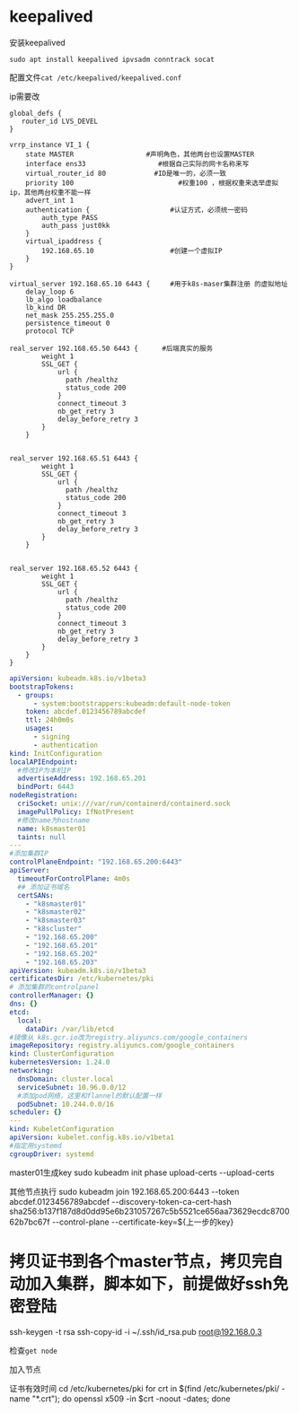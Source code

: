 # keepalived

安装keepalived

`sudo apt install keepalived ipvsadm conntrack socat`

配置文件`cat /etc/keepalived/keepalived.conf`

ip需要改

```
global_defs {
   router_id LVS_DEVEL
}

vrrp_instance VI_1 {
    state MASTER                  #声明角色，其他两台也设置MASTER
    interface ens33                  #根据自己实际的网卡名称来写
    virtual_router_id 80            #ID是唯一的，必须一致
    priority 100                          #权重100 ，根据权重来选举虚拟ip，其他两台权重不能一样
    advert_int 1
    authentication {                    #认证方式，必须统一密码
        auth_type PASS              
        auth_pass just0kk              
    }
    virtual_ipaddress { 
        192.168.65.10                   #创建一个虚拟IP
    }
}

virtual_server 192.168.65.10 6443 {     #用于k8s-maser集群注册 的虚拟地址
    delay_loop 6
    lb_algo loadbalance
    lb_kind DR
    net_mask 255.255.255.0
    persistence_timeout 0
    protocol TCP

real_server 192.168.65.50 6443 {      #后端真实的服务
        weight 1
        SSL_GET {
            url {
              path /healthz
              status_code 200
            }
            connect_timeout 3
            nb_get_retry 3
            delay_before_retry 3
        }
    }


real_server 192.168.65.51 6443 {
        weight 1
        SSL_GET {
            url {
              path /healthz
              status_code 200
            }
            connect_timeout 3
            nb_get_retry 3
            delay_before_retry 3
        }
    }


real_server 192.168.65.52 6443 {
        weight 1
        SSL_GET {
            url {
              path /healthz
              status_code 200
            }
            connect_timeout 3
            nb_get_retry 3
            delay_before_retry 3
        }
    }
}
```

```yaml
apiVersion: kubeadm.k8s.io/v1beta3
bootstrapTokens:
  - groups:
      - system:bootstrappers:kubeadm:default-node-token
    token: abcdef.0123456789abcdef
    ttl: 24h0m0s
    usages:
      - signing
      - authentication
kind: InitConfiguration
localAPIEndpoint:
  #修改IP为本机IP
  advertiseAddress: 192.168.65.201
  bindPort: 6443
nodeRegistration:
  criSocket: unix:///var/run/containerd/containerd.sock
  imagePullPolicy: IfNotPresent
  #修改name为hostname
  name: k8smaster01
  taints: null
---
#添加集群IP
controlPlaneEndpoint: "192.168.65.200:6443"
apiServer:
  timeoutForControlPlane: 4m0s
  ## 添加证书域名
  certSANs:
    - "k8smaster01"
    - "k8smaster02"
    - "k8smaster03"
    - "k8scluster"
    - "192.168.65.200"
    - "192.168.65.201"
    - "192.168.65.202"
    - "192.168.65.203"
apiVersion: kubeadm.k8s.io/v1beta3
certificatesDir: /etc/kubernetes/pki
# 添加集群的controlpanel
controllerManager: {}
dns: {}
etcd:
  local:
    dataDir: /var/lib/etcd
#镜像从 k8s.gcr.io改为registry.aliyuncs.com/google_containers
imageRepository: registry.aliyuncs.com/google_containers
kind: ClusterConfiguration
kubernetesVersion: 1.24.0
networking:
  dnsDomain: cluster.local
  serviceSubnet: 10.96.0.0/12
  #添加pod网络，这里和flannel的默认配置一样
  podSubnet: 10.244.0.0/16
scheduler: {}
---
kind: KubeletConfiguration
apiVersion: kubelet.config.k8s.io/v1beta1
#指定用systemd
cgroupDriver: systemd
```

master01生成key
sudo kubeadm init phase upload-certs --upload-certs

其他节点执行
sudo kubeadm join 192.168.65.200:6443 --token abcdef.0123456789abcdef --discovery-token-ca-cert-hash sha256:b137f187d8d0dd95e6b231057267c5b5521ce656aa73629ecdc870062b7bc67f --control-plane --certificate-key=${上一步的key}


# 拷贝证书到各个master节点，拷贝完自动加入集群，脚本如下，前提做好ssh免密登陆
ssh-keygen -t  rsa
ssh-copy-id -i ~/.ssh/id_rsa.pub  root@192.168.0.3




检查`get node`



加入节点



证书有效时间
cd /etc/kubernetes/pki for crt in $(find /etc/kubernetes/pki/ -name "*.crt"); do openssl x509 -in $crt -noout -dates; done 


